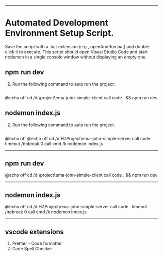 ****************


# **Automated Development Environment Setup Script.**

Save the script with a .bat extension (e.g., openAndRun.bat) and double-click it to execute. This script should open Visual Studio Code and start nodemon in a single console window without displaying an empty one.

## npm run dev 
2. Run the following command to auto run the project:
   ```bash
 @echo off
cd /d \project\ema-john-simple-client
call code . && npm run dev


## nodemon index.js
2. Run the following command to auto run the project:
   ```bash
 @echo off
@echo off
cd /d H:\Project\ema-john-simple-server
call code .
timeout /nobreak 0
call cmd /k nodemon index.js


------------------
npm run dev 
------------------

@echo off
cd /d \project\ema-john-simple-client
call code . && npm run dev

------------------
nodemon index.js
------------------

@echo off
cd /d H:\Project\ema-john-simple-server
call code .
timeout /nobreak 0
call cmd /k nodemon index.js

------------------
vscode extensions
------------------

1. Prettier - Code formatter
2. Code Spell Checker

